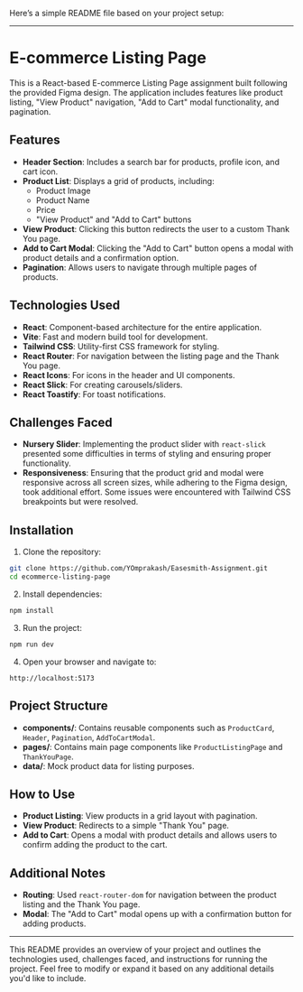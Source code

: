 Here’s a simple README file based on your project setup:

---

# E-commerce Listing Page

This is a React-based E-commerce Listing Page assignment built following the provided Figma design. The application includes features like product listing, "View Product" navigation, "Add to Cart" modal functionality, and pagination.

## Features

- **Header Section**: Includes a search bar for products, profile icon, and cart icon.
- **Product List**: Displays a grid of products, including:
  - Product Image
  - Product Name
  - Price
  - "View Product" and "Add to Cart" buttons
- **View Product**: Clicking this button redirects the user to a custom Thank You page.
- **Add to Cart Modal**: Clicking the "Add to Cart" button opens a modal with product details and a confirmation option.
- **Pagination**: Allows users to navigate through multiple pages of products.
  
## Technologies Used

- **React**: Component-based architecture for the entire application.
- **Vite**: Fast and modern build tool for development.
- **Tailwind CSS**: Utility-first CSS framework for styling.
- **React Router**: For navigation between the listing page and the Thank You page.
- **React Icons**: For icons in the header and UI components.
- **React Slick**: For creating carousels/sliders.
- **React Toastify**: For toast notifications.

## Challenges Faced

- **Nursery Slider**: Implementing the product slider with `react-slick` presented some difficulties in terms of styling and ensuring proper functionality.
- **Responsiveness**: Ensuring that the product grid and modal were responsive across all screen sizes, while adhering to the Figma design, took additional effort. Some issues were encountered with Tailwind CSS breakpoints but were resolved.

## Installation

1. Clone the repository:

```bash
git clone https://github.com/YOmprakash/Easesmith-Assignment.git
cd ecommerce-listing-page
```

2. Install dependencies:

```bash
npm install
```

3. Run the project:

```bash
npm run dev
```

4. Open your browser and navigate to:

```
http://localhost:5173
```

## Project Structure

- **components/**: Contains reusable components such as `ProductCard`, `Header`, `Pagination`, `AddToCartModal`.
- **pages/**: Contains main page components like `ProductListingPage` and `ThankYouPage`.
- **data/**: Mock product data for listing purposes.
  
## How to Use

- **Product Listing**: View products in a grid layout with pagination.
- **View Product**: Redirects to a simple "Thank You" page.
- **Add to Cart**: Opens a modal with product details and allows users to confirm adding the product to the cart.

## Additional Notes

- **Routing**: Used `react-router-dom` for navigation between the product listing and the Thank You page.
- **Modal**: The "Add to Cart" modal opens up with a confirmation button for adding products.

---

This README provides an overview of your project and outlines the technologies used, challenges faced, and instructions for running the project. Feel free to modify or expand it based on any additional details you'd like to include.